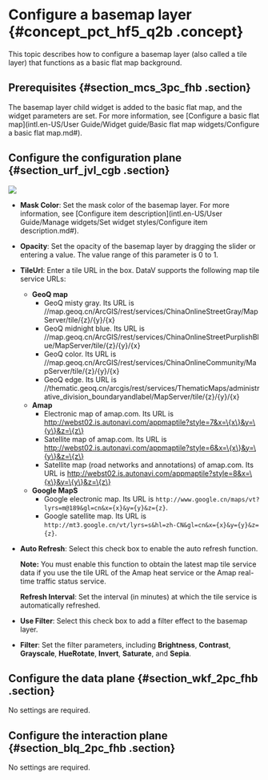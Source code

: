 # Configure a basemap layer {#concept_pct_hf5_q2b .concept}

This topic describes how to configure a basemap layer \(also called a tile layer\) that functions as a basic flat map background.

## Prerequisites {#section_mcs_3pc_fhb .section}

The basemap layer child widget is added to the basic flat map, and the widget parameters are set. For more information, see [Configure a basic flat map](intl.en-US/User Guide/Widget guide/Basic flat map widgets/Configure a basic flat map.md#).

## Configure the configuration plane {#section_urf_jvl_cgb .section}

![](http://static-aliyun-doc.oss-cn-hangzhou.aliyuncs.com/assets/img/16573/155833607241120_en-US.png)

-   **Mask Color**: Set the mask color of the basemap layer. For more information, see [Configure item description](intl.en-US/User Guide/Manage widgets/Set widget styles/Configure item description.md#).
-   **Opacity**: Set the opacity of the basemap layer by dragging the slider or entering a value. The value range of this parameter is 0 to 1.
-   **TileUrl**: Enter a tile URL in the box. DataV supports the following map tile service URLs:
    -   **GeoQ map** 
        -   GeoQ misty gray. Its URL is //map.geoq.cn/ArcGIS/rest/services/ChinaOnlineStreetGray/MapServer/tile/\{z\}/\{y\}/\{x\}
        -   GeoQ midnight blue. Its URL is //map.geoq.cn/ArcGIS/rest/services/ChinaOnlineStreetPurplishBlue/MapServer/tile/\{z\}/\{y\}/\{x\}
        -   GeoQ color. Its URL is //map.geoq.cn/ArcGIS/rest/services/ChinaOnlineCommunity/MapServer/tile/\{z\}/\{y\}/\{x\}
        -   GeoQ edge. Its URL is //thematic.geoq.cn/arcgis/rest/services/ThematicMaps/administrative\_division\_boundaryandlabel/MapServer/tile/\{z\}/\{y\}/\{x\}
    -   **Amap** 
        -   Electronic map of amap.com. Its URL is http://webst02.is.autonavi.com/appmaptile?style=7&x=\{x\}&y=\{y\}&z=\{z\}
        -   Satellite map of amap.com. Its URL is http://webst02.is.autonavi.com/appmaptile?style=6&x=\{x\}&y=\{y\}&z=\{z\}
        -   Satellite map \(road networks and annotations\) of amap.com. Its URL is http://webst02.is.autonavi.com/appmaptile?style=8&x=\{x\}&y=\{y\}&z=\{z\}
    -   **Google MapS** 
        -   Google electronic map. Its URL is `http://www.google.cn/maps/vt?lyrs=m@189&gl=cn&x={x}&y={y}&z={z}`.
        -   Google satellite map. Its URL is `http://mt3.google.cn/vt/lyrs=s&hl=zh-CN&gl=cn&x={x}&y={y}&z={z}`.
-   **Auto Refresh**: Select this check box to enable the auto refresh function.

    **Note:** You must enable this function to obtain the latest map tile service data if you use the tile URL of the Amap heat service or the Amap real-time traffic status service.

    **Refresh Interval**: Set the interval \(in minutes\) at which the tile service is automatically refreshed.

-   **Use Filter**: Select this check box to add a filter effect to the basemap layer.
-   **Filter**: Set the filter parameters, including **Brightness**, **Contrast**, **Grayscale**, **HueRotate**, **Invert**, **Saturate**, and **Sepia**.

## Configure the data plane {#section_wkf_2pc_fhb .section}

No settings are required.

## Configure the interaction plane {#section_blq_2pc_fhb .section}

No settings are required.

